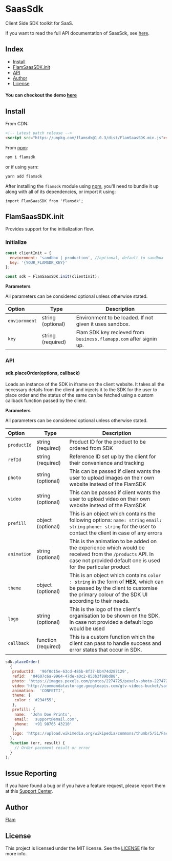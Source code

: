 # SaasSdk

Client Side SDK toolkit for SaaS.

If you want to read the full API documentation of SaasSdk, see [here](<[https://business.flamapp.com](https://business.flamapp.com/)>).

## Index

- [Install](#install)
- [FlamSaasSDK.init](#flamsaassdkinit)
- [API](#api)
- [Author](#author)
- [License](#license)

#### You can checkout the demo [here](https://homingos.github.io/saas-SDK/examples/vanilla-js/)

## Install

From CDN:

```html
<!-- Latest patch release -->
<script src="https://unpkg.com/flamsdk@1.0.3/dist/FlamSaasSDK.min.js"></script>
```

From [npm](<[https://npmjs.org](https://npmjs.org/)>):

```sh
npm i flamsdk
```

or if using yarn:

```sh
yarn add flamsdk
```

After installing the `flamsdk` module using [npm](<[https://npmjs.org](https://npmjs.org/)>), you'll need to bundle it up along with all of its dependencies, or import it using:

```
import FlamSaasSDK from 'flamsdk';
```

## FlamSaasSDK.init

Provides support for the initialization flow.

### Initialize

```js
const clientInit = {
  enviornment: 'sandbox | production', //optional, default to sandbox
  key: '{YOUR_FLAMSDK_KEY}'
};

const sdk = FlamSaasSDK.init(clientInit);
```

**Parameters**

All parameters can be considered optional unless otherwise stated.

| Option        | Type              | Description                                                        |
| :------------ | ----------------- | ------------------------------------------------------------------ |
| `enviornment` | string (optional) | Environment to be loaded. If not given it uses sandbox.            |
| `key`         | string (required) | Flam SDK key recieved from `business.flamapp.com` after signin up. |

### API

#### sdk.placeOrder(options, callback)

Loads an instance of the SDK in iframe on the client website. It takes all the necessary details from the client and injects it to the SDK for the user to place order and the status of the same can be fetched using a custom callback function passed by the client.

**Parameters**

All parameters can be considered optional unless otherwise stated.

| Option      | Type                | Description                                                                                                                                                                         |
| :---------- | ------------------- | ----------------------------------------------------------------------------------------------------------------------------------------------------------------------------------- |
| `productId` | string (required)   | Product ID for the product to be ordered from SDK                                                                                                                                   |
| `refId`     | string (required)   | Reference ID set up by the client for their convenience and tracking                                                                                                                |
| `photo`     | string (optional)   | This can be passed if client wants the user to upload images on their own website instead of the FlamSDK                                                                            |
| `video`     | string (optional)   | This can be passed if client wants the user to upload video on their own website instead of the FlamSDK                                                                             |
| `prefill`   | object (optional)   | This is an object which contains the following options: `name: string` `email: string` `phone: string` for the user to contact the client in case of any errors                     |
| `animation` | string (optional)   | This is the animation to be added on the experience which would be received from the `/products` API. In case not provided default one is used for the particular product           |
| `theme`     | object (optional)   | This is an object which contains `color : string` in the form of **HEX**, which can be passed by the client to customise the primary colour of the SDK UI according to their needs. |
| `logo`      | string (optional)   | This is the logo of the client's organisation to be shown on the SDK. In case not provided a default logo would be used                                                             |
| `callback`  | function (required) | This is a custom function which the client can pass to handle success and error states that occur in SDK.                                                                           |

```js
sdk.placeOrder(
  {
   productId:  '96f0d15e-63cd-485b-8f37-bb474d287129',
   refId:  '04607c6a-9964-47de-a0c2-853b3f89bd88',
   photo: 'https://images.pexels.com/photos/2274725/pexels-photo-2274725.jpeg',
   video:'http://commondatastorage.googleapis.com/gtv-videos-bucket/sample/BigBuckBunny.mp4',
   animation:  'CONFETTI',
   theme: {
	color : '#234f55',
   },
   prefill: {
	name:  'John Doe Prints',
	email:  'support@email.com',
	phone:  '+91 98765 43210'
   },
   logo: 'https://upload.wikimedia.org/wikipedia/commons/thumb/5/51/Facebook_f_logo_%282019%29.svg/2048px-Facebook_f_logo_%282019%29.svg.png
  },
  function (err, result) {
    // Order pacement result or error
  }
);
```

## Issue Reporting

If you have found a bug or if you have a feature request, please report them at this [Support Center](<[https://help.flamapp.com](https://help.flamapp.com/)>).

## Author

[Flam](<[https://flamapp.com/](https://flamapp.com/)>)

## License

This project is licensed under the MIT license. See the [LICENSE](LICENSE) file for more info.

<!-- Vaaaaarrrrsss -->

[npm-image]: [https://img.shields.io/npm/v/auth0-js.svg?style=flat-square](https://img.shields.io/npm/v/auth0-js.svg?style=flat-square)
[npm-url]: [https://npmjs.org/package/auth0-js](https://npmjs.org/package/auth0-js)
[circleci-image]: [https://img.shields.io/circleci/project/github/auth0/auth0.js.svg?branch=master&style=flat-square](https://img.shields.io/circleci/project/github/auth0/auth0.js.svg?branch=master&style=flat-square)
[circleci-url]: [https://circleci.com/gh/auth0/auth0.js](https://circleci.com/gh/auth0/auth0.js)
[codecov-image]: [https://img.shields.io/codecov/c/github/auth0/auth0.js/master.svg?style=flat-square](https://img.shields.io/codecov/c/github/auth0/auth0.js/master.svg?style=flat-square)
[codecov-url]: [https://codecov.io/github/auth0/auth0.js?branch=master](https://codecov.io/github/auth0/auth0.js?branch=master)
[license-image]: [https://img.shields.io/npm/l/auth0-js.svg?style=flat-square](https://img.shields.io/npm/l/auth0-js.svg?style=flat-square)
[license-url]: #license
[downloads-image]: [https://img.shields.io/npm/dm/auth0-js.svg?style=flat-square](https://img.shields.io/npm/dm/auth0-js.svg?style=flat-square)
[downloads-url]: [https://npmjs.org/package/auth0-js](https://npmjs.org/package/auth0-js)
